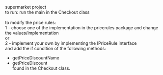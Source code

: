 supermarket project<br>
to run: run the main in the Checkout class<br>
<br>
to modify the price rules: <br>
1 - choose one of the implementation in the pricerules package and change the values/implementation<br>
or <br>
2 - implement your own by implementing the IPriceRule interface<br>
and add the if condition of the following methods: <br>
- getPriceDiscountName<br>
- getPriceDiscount<br>
found in the Checkout class.<br>
